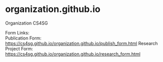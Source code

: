 # organization.github.io
Organization CS4SG

Form Links:
<br />
Publication Form: https://cs4sg.github.io/organization.github.io/publish_form.html
Research Project Form: https://cs4sg.github.io/organization.github.io/research_form.html
